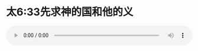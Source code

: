 # 太6:33先求神的国和他的义

<audio style="width: 100%;" preload="false" controls controlslist="nodownload"><source src="//cdn.wechat.edu.pl/audio/mp3/old/12287.mp3" type="audio/mpeg">Your browser does not support the audio element.</audio>


